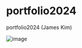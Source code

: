 # portfolio2024
portfolio2024 (James Kim)


![image](https://github.com/user-attachments/assets/eb49f1b4-a3b7-48d5-af88-124d9e1f0a16)




